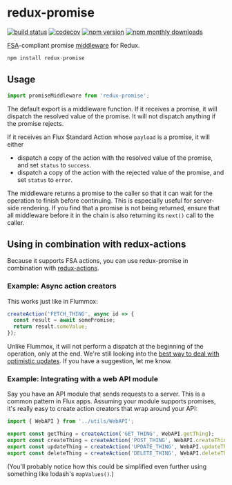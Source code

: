# redux-promise

[![build status](https://img.shields.io/travis/redux-utilities/redux-promise/master.svg)](https://travis-ci.org/redux-utilities/redux-promise)
[![codecov](https://codecov.io/gh/redux-utilities/redux-promise/branch/master/graph/badge.svg)](https://codecov.io/gh/redux-utilities/redux-promise)
[![npm version](https://img.shields.io/npm/v/redux-promise.svg)](https://www.npmjs.com/package/redux-promise)
[![npm monthly downloads](https://img.shields.io/npm/dm/redux-promise.svg)](https://www.npmjs.com/package/redux-promise)

[FSA](https://github.com/redux-utilities/flux-standard-action)-compliant promise [middleware](https://redux.js.org/advanced/middleware) for Redux.

```js
npm install redux-promise
```

## Usage

```js
import promiseMiddleware from 'redux-promise';
```

The default export is a middleware function. If it receives a promise, it will dispatch the resolved value of the promise. It will not dispatch anything if the promise rejects.

If it receives an Flux Standard Action whose `payload` is a promise, it will either

* dispatch a copy of the action with the resolved value of the promise, and set `status` to `success`.
* dispatch a copy of the action with the rejected value of the promise, and set `status` to `error`.

The middleware returns a promise to the caller so that it can wait for the operation to finish before continuing. This is especially useful for server-side rendering. If you find that a promise is not being returned, ensure that all middleware before it in the chain is also returning its `next()` call to the caller.

## Using in combination with redux-actions

Because it supports FSA actions, you can use redux-promise in combination with [redux-actions](https://github.com/redux-utilities/redux-actions).

### Example: Async action creators

This works just like in Flummox:

```js
createAction('FETCH_THING', async id => {
  const result = await somePromise;
  return result.someValue;
});
```

Unlike Flummox, it will not perform a dispatch at the beginning of the operation, only at the end. We're still looking into the [best way to deal with optimistic updates](https://github.com/redux-utilities/flux-standard-action/issues/7). If you have a suggestion, let me know.

### Example: Integrating with a web API module

Say you have an API module that sends requests to a server. This is a common pattern in Flux apps. Assuming your module supports promises, it's really easy to create action creators that wrap around your API:

```js
import { WebAPI } from '../utils/WebAPI';

export const getThing = createAction('GET_THING', WebAPI.getThing);
export const createThing = createAction('POST_THING', WebAPI.createThing);
export const updateThing = createAction('UPDATE_THING', WebAPI.updateThing);
export const deleteThing = createAction('DELETE_THING', WebAPI.deleteThing);
```

(You'll probably notice how this could be simplified even further using something like lodash's `mapValues()`.)
